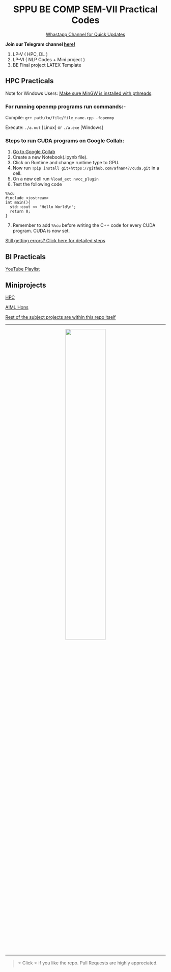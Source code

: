 <h1 align="center">SPPU BE COMP SEM-VII Practical Codes</h1>

<p align='center'>
  <a href="https://whatsapp.com/channel/0029ValjFriICVfpcV9HFc3b">
    Whastapp Channel for Quick Updates
  </a>
</p>

**Join our Telegram channel [here!](https://t.me/SPPU_TE_BE_COMP)**

1) LP-V ( HPC, DL )
2) LP-VI ( NLP Codes + Mini project )
3) BE Final project LATEX Template 


## HPC Practicals
Note for Windows Users: [Make sure MinGW is installed with pthreads](https://stackoverflow.com/a/39256203).
### For running openmp programs run commands:- 


Compile: `g++ path/to/file/file_name.cpp -fopenmp`

Execute: `./a.out` [Linux] or `./a.exe` [Windows]
 
 

### Steps to run CUDA programs on Google Collab:
1. [Go to Google Collab](https://colab.research.google.com)
2. Create a new Notebook(.ipynb file).
3. Click on Runtime and change runtime type to GPU.
4. Now run `!pip install git+https://github.com/afnan47/cuda.git` in a cell.
5. On a new cell run `%load_ext nvcc_plugin`
6. Test the following code
```
%%cu
#include <iostream>
int main(){
  std::cout << "Hello World\n";
  return 0;
}
```

7. Remember to add `%%cu` before writing the C++ code for every CUDA program. CUDA is now set.

[Still getting errors? Click here for detailed steps](https://www.geeksforgeeks.org/how-to-run-cuda-c-c-on-jupyter-notebook-in-google-colaboratory/)
## BI Practicals
[YouTube Playlist](https://youtube.com/playlist?list=PLf2Wj8X3RbBRy-zlDkrbMPuFbb6peTeTG)

## Miniprojects
[HPC](https://github.com/afnan47/Quicksort-Using-MPI)

[AIML Hons](https://github.com/afnan47/APReF-using-python3)

[Rest of the subject projects are within this repo itself](https://github.com/Vishwajeet-Londhe/SPPU-CSE-SEM8-Codes)

<hr/>
<p align="center">
  <img src="https://github.com/user-attachments/assets/3c77d01e-0e5b-4bcd-8bcf-6410aec6840c" width="50%" />
</p>
<hr/>

> ⭐ Click :star: if you like the repo. Pull Requests are highly appreciated.

